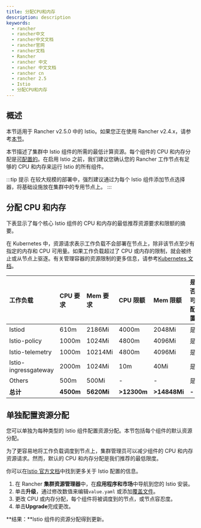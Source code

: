 ```yaml
---
title: 分配CPU和内存
description: description
keywords:
  - rancher
  - rancher中文
  - rancher中文文档
  - rancher官网
  - rancher文档
  - Rancher
  - rancher 中文
  - rancher 中文文档
  - rancher cn
  - rancher 2.5
  - Istio
  - 分配CPU和内存
---
```


## 概述

本节适用于 Rancher v2.5.0 中的 Istio。如果您正在使用 Rancher v2.4.x，请参考[本节](/docs/rancher2.5/istio/2.3.x-2.4.x/_index)。

本节描述了集群中 Istio 组件的所需的最低计算资源。每个组件的 CPU 和内存分配是[可配置的](#配置资源分配)。在启用 Istio 之前，我们建议您确认您的 Rancher 工作节点有足够的 CPU 和内存来运行 Istio 的所有组件。

:::tip 提示
在较大规模的部署中，强烈建议通过为每个 Istio 组件添加节点选择器，将基础设施放在集群中的专用节点上。
:::

## 分配 CPU 和内存

下表显示了每个核心 Istio 组件的 CPU 和内存的最低推荐资源要求和限额的摘要。

在 Kubernetes 中，资源请求表示工作负载不会部署在节点上，除非该节点至少有指定的内存和 CPU 可用量。如果工作负载超过了 CPU 或内存的限制，就会被终止或从节点上驱逐。有关管理容器的资源限制的更多信息，请参考[Kubernetes 文档](https://kubernetes.io/docs/concepts/configuration/manage-compute-resources-container/)。

| 工作负载             | CPU 要求  | Mem 要求   | CPU 限额    | Mem 限额     | 是否可配置 |
| :------------------- | :-------- | :--------- | :---------- | :----------- | :--------- |
| Istiod               | 610m      | 2186Mi     | 4000m       | 2048Mi       | 是         |
| Istio-policy         | 1000m     | 1024Mi     | 4800m       | 4096Mi       | 是         |
| Istio-telemetry      | 1000m     | 10214Mi    | 4800m       | 4096Mi       | 是         |
| Istio-ingressgateway | 2000m     | 1024Mi     | 10m         | 40Mi         | 是         |
| Others               | 500m      | 500Mi      | -           | -            | 是         |
| **总计**             | **4500m** | **5620Mi** | **>12300m** | **>14848Mi** | **-**      |

## 单独配置资源分配

您可以单独为每种类型的 Istio 组件配置资源分配。本节包括每个组件的默认资源分配。

为了更容易地将工作负载调度到节点上，集群管理员可以减少组件的 CPU 和内存资源请求。然而，默认的 CPU 和内存分配是我们推荐的最低限度。

你可以在[Istio 官方文档](https://istio.io/)中找到更多关于 Istio 配置的信息。

1. 在 Rancher **集群资源管理器**中，在**应用程序和市场**中导航到您的 Istio 安装。
1. 单击**升级**，通过修改数值来编辑`value.yaml` 或添加[覆盖文件](/docs/rancher2.5/istio/2.5/configuration-reference/_index)。
1. 更改 CPU 或内存分配，每个组件将被调度到的节点，或节点容忍度。
1. 单击**Upgrade**完成更改。

**结果：**Istio 组件的资源分配得到更新。

